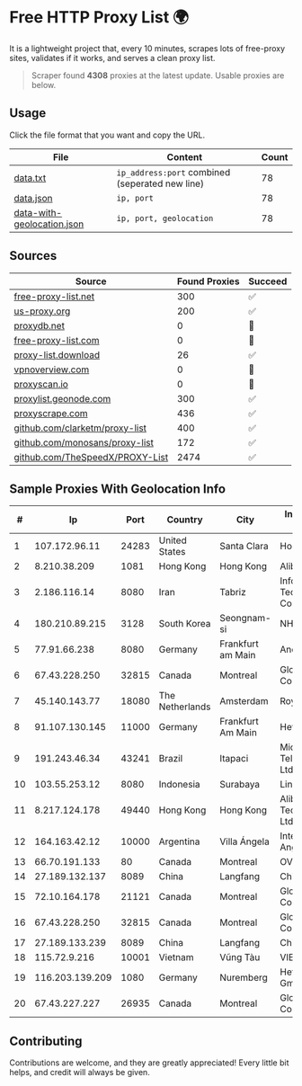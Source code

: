 
# Free HTTP Proxy List 🌍

It is a lightweight project that, every 10 minutes, scrapes lots of free-proxy sites, validates if it works, and serves a clean proxy list.


> Scraper found **4308** proxies at the latest update. Usable proxies are below.

## Usage

Click the file format that you want and copy the URL.


|File|Content|Count|
|----|-------|-----|
|[data.txt](https://raw.githubusercontent.com/themiralay/Proxy-List-World/master/data.txt)|`ip_address:port` combined (seperated new line)|78|
|[data.json](https://raw.githubusercontent.com/themiralay/Proxy-List-World/master/data.json)|`ip, port`|78|
|[data-with-geolocation.json](https://raw.githubusercontent.com/themiralay/Proxy-List-World/master/data-with-geolocation.json)|`ip, port, geolocation`|78|

## Sources

|Source|Found Proxies|Succeed|
|------|-------------|-------|
|[free-proxy-list.net](https://free-proxy-list.net)|300|✅|
|[us-proxy.org](https://www.us-proxy.org)|200|✅|
|[proxydb.net](http://proxydb.net)|0|🚫|
|[free-proxy-list.com](https://free-proxy-list.com/?page=&port=&type%5B%5D=http&type%5B%5D=https&up_time=0&search=Search)|0|🚫|
|[proxy-list.download](https://www.proxy-list.download/HTTP)|26|✅|
|[vpnoverview.com](https://vpnoverview.com/privacy/anonymous-browsing/free-proxy-servers)|0|🚫|
|[proxyscan.io](https://www.proxyscan.io)|0|🚫|
|[proxylist.geonode.com](https://proxylist.geonode.com/api/proxy-list?limit=300&page=1&sort_by=lastChecked&sort_type=desc&protocols=http,https)|300|✅|
|[proxyscrape.com](https://api.proxyscrape.com/v2/?request=displayproxies&protocol=http&timeout=10000&country=all&ssl=all&anonymity=all)|436|✅|
|[github.com/clarketm/proxy-list](https://raw.githubusercontent.com/clarketm/proxy-list/master/proxy-list-raw.txt)|400|✅|
|[github.com/monosans/proxy-list](https://raw.githubusercontent.com/monosans/proxy-list/main/proxies/http.txt)|172|✅|
|[github.com/TheSpeedX/PROXY-List](https://raw.githubusercontent.com/TheSpeedX/PROXY-List/master/http.txt)|2474|✅|


## Sample Proxies With Geolocation Info

|#|Ip|Port|Country|City|Internet Service Provider|
|-|--|----|-------|----|-------------------------|
|1|107.172.96.11|24283|United States|Santa Clara|HostPapa|
|2|8.210.38.209|1081|Hong Kong|Hong Kong|Alibaba.com LLC|
|3|2.186.116.14|8080|Iran|Tabriz|Information Technology Company|
|4|180.210.89.215|3128|South Korea|Seongnam-si|NHNCLOUD|
|5|77.91.66.238|8080|Germany|Frankfurt am Main|Andrii Hrosh|
|6|67.43.228.250|32815|Canada|Montreal|GloboTech Communications|
|7|45.140.143.77|18080|The Netherlands|Amsterdam|RoyaleHosting BV|
|8|91.107.130.145|11000|Germany|Frankfurt Am Main|Hetzner Online AG|
|9|191.243.46.34|43241|Brazil|Itapaci|Microturbo Telecomunicacoes Ltda-me|
|10|103.55.253.12|8080|Indonesia|Surabaya|Lintas Daya|
|11|8.217.124.178|49440|Hong Kong|Hong Kong|Alibaba (US) Technology Co., Ltd.|
|12|164.163.42.12|10000|Argentina|Villa Ángela|Interret Villa Angela SRL|
|13|66.70.191.133|80|Canada|Montreal|OVH SAS|
|14|27.189.132.137|8089|China|Langfang|Chinanet|
|15|72.10.164.178|21121|Canada|Montreal|GloboTech Communications|
|16|67.43.228.250|32815|Canada|Montreal|GloboTech Communications|
|17|27.189.133.239|8089|China|Langfang|Chinanet|
|18|115.72.9.216|10001|Vietnam|Vũng Tàu|VIETELmetro|
|19|116.203.139.209|1080|Germany|Nuremberg|Hetzner Online GmbH|
|20|67.43.227.227|26935|Canada|Montreal|GloboTech Communications|



## Contributing

Contributions are welcome, and they are greatly appreciated! Every
little bit helps, and credit will always be given.

